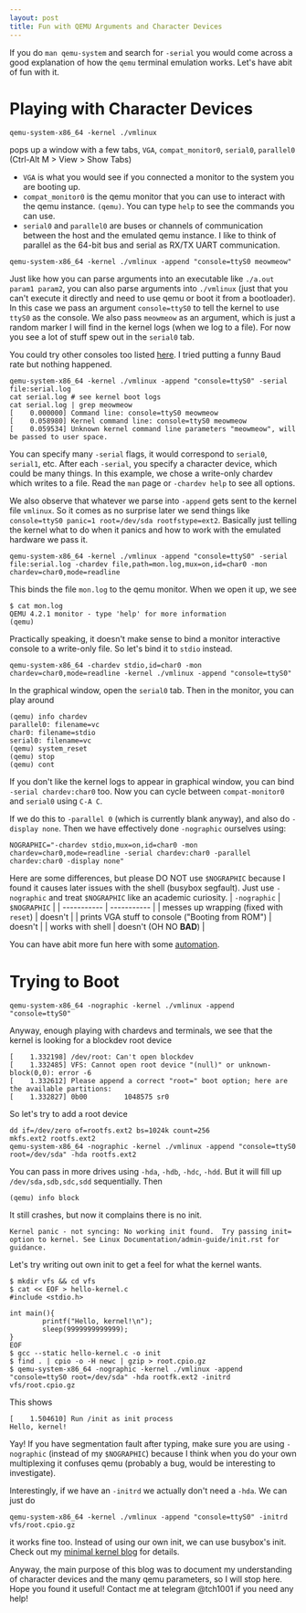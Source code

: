 ```yaml
---
layout: post
title: Fun with QEMU Arguments and Character Devices
---
```

If you do `man qemu-system` and search for `-serial` you would come across a good explanation of how the `qemu` terminal emulation works. Let's have abit of fun with it.

# Playing with Character Devices
```
qemu-system-x86_64 -kernel ./vmlinux 
```
pops up a window with a few tabs, `VGA`, `compat_monitor0`, `serial0`, `parallel0` (Ctrl-Alt M > View > Show Tabs)

- `VGA` is what you would see if you connected a monitor to the system you are booting up.
- `compat_monitor0` is the qemu monitor that you can use to interact with the qemu instance. `(qemu)`. You can type `help` to see the commands you can use.
- `serial0` and `parallel0` are buses or channels of communication between the host and the emulated qemu instance. I like to think of parallel as the 64-bit bus and serial as RX/TX UART communication. 

```
qemu-system-x86_64 -kernel ./vmlinux -append "console=ttyS0 meowmeow"
```
Just like how you can parse arguments into an executable like `./a.out param1 param2`, you can also parse arguments into `./vmlinux` (just that you can't execute it directly and need to use qemu or boot it from a bootloader). In this case we pass an argument `console=ttyS0` to tell the kernel to use `ttyS0` as the console. We also pass `meowmeow` as an argument, which is just a random marker I will find in the kernel logs (when we log to a file). For now you see a lot of stuff spew out in the `serial0` tab.

You could try other consoles too listed [here](https://docs.kernel.org/admin-guide/serial-console.html). I tried putting a funny Baud rate but nothing happened. 

```
qemu-system-x86_64 -kernel ./vmlinux -append "console=ttyS0" -serial file:serial.log 
cat serial.log # see kernel boot logs
cat serial.log | grep meowmeow
[    0.000000] Command line: console=ttyS0 meowmeow
[    0.058980] Kernel command line: console=ttyS0 meowmeow
[    0.059534] Unknown kernel command line parameters "meowmeow", will be passed to user space.
```
You can specify many `-serial` flags, it would correspond to `serial0`, `serial1`, etc. After each `-serial`, you specify a character device, which could be many things. In this example, we chose a write-only chardev which writes to a file. Read the `man` page or `-chardev help` to see all options.

We also observe that whatever we parse into `-append` gets sent to the kernel file `vmlinux`. So it comes as no surprise later we send things like `console=ttyS0 panic=1 root=/dev/sda rootfstype=ext2`. Basically just telling the kernel what to do when it panics and how to work with the emulated hardware we pass it. 

```
qemu-system-x86_64 -kernel ./vmlinux -append "console=ttyS0" -serial file:serial.log -chardev file,path=mon.log,mux=on,id=char0 -mon chardev=char0,mode=readline
```
This binds the file `mon.log` to the qemu monitor. When we open it up, we see 
```
$ cat mon.log
QEMU 4.2.1 monitor - type 'help' for more information
(qemu)
```

Practically speaking, it doesn't make sense to bind a monitor interactive console to a write-only file. So let's bind it to `stdio` instead.

```
qemu-system-x86_64 -chardev stdio,id=char0 -mon chardev=char0,mode=readline -kernel ./vmlinux -append "console=ttyS0"
```
In the graphical window, open the `serial0` tab. Then in the monitor, you can play around
```
(qemu) info chardev
parallel0: filename=vc
char0: filename=stdio
serial0: filename=vc
(qemu) system_reset
(qemu) stop
(qemu) cont
```

If you don't like the kernel logs to appear in graphical window, you can bind `-serial chardev:char0` too. Now you can cycle between `compat-monitor0` and `serial0` using `C-A C`.

If we do this to `-parallel 0` (which is currently blank anyway), and also do `-display none`. Then we have effectively done `-nographic` ourselves using:

```
NOGRAPHIC="-chardev stdio,mux=on,id=char0 -mon chardev=char0,mode=readline -serial chardev:char0 -parallel chardev:char0 -display none"
```

Here are some differences, but please DO NOT use `$NOGRAPHIC` because I found it causes later issues with the shell (busybox segfault). Just use `-nographic` and treat `$NOGRAPHIC` like an academic curiosity.
| `-nographic`      | `$NOGRAPHIC` |
| ----------- | ----------- |
| messes up wrapping (fixed with `reset`) | doesn't |
| prints VGA stuff to console ("Booting from ROM") | doesn't        |
| works with shell | doesn't (OH NO **BAD**)        |

You can have abit more fun here with some [automation](https://fadeevab.com/how-to-setup-qemu-output-to-console-and-automate-using-shell-script/).

# Trying to Boot

```
qemu-system-x86_64 -nographic -kernel ./vmlinux -append "console=ttyS0"
```
Anyway, enough playing with chardevs and terminals, we see that the kernel is looking for a blockdev root device
```
[    1.332198] /dev/root: Can't open blockdev
[    1.332485] VFS: Cannot open root device "(null)" or unknown-block(0,0): error -6
[    1.332612] Please append a correct "root=" boot option; here are the available partitions:
[    1.332827] 0b00         1048575 sr0 
```

So let's try to add a root device
```
dd if=/dev/zero of=rootfs.ext2 bs=1024k count=256
mkfs.ext2 rootfs.ext2
qemu-system-x86_64 -nographic -kernel ./vmlinux -append "console=ttyS0 root=/dev/sda" -hda rootfs.ext2
```

You can pass in more drives using `-hda`, `-hdb`, `-hdc`, `-hdd`. But it will fill up `/dev/sda,sdb,sdc,sdd` sequentially. Then 
```
(qemu) info block
```

It still crashes, but now it complains there is no init.
```
Kernel panic - not syncing: No working init found.  Try passing init= option to kernel. See Linux Documentation/admin-guide/init.rst for guidance.
```

Let's try writing out own init to get a feel for what the kernel wants.

```
$ mkdir vfs && cd vfs
$ cat << EOF > hello-kernel.c
#include <stdio.h>

int main(){
        printf("Hello, kernel!\n");
        sleep(9999999999999);
}
EOF
$ gcc --static hello-kernel.c -o init
$ find . | cpio -o -H newc | gzip > root.cpio.gz
$ qemu-system-x86_64 -nographic -kernel ./vmlinux -append "console=ttyS0 root=/dev/sda" -hda rootfk.ext2 -initrd vfs/root.cpio.gz 
```

This shows
```
[    1.504610] Run /init as init process
Hello, kernel!
```

Yay! If you have segmentation fault after typing, make sure you are using `-nographic` (instead of my `$NOGRAPHIC`) because I think when you do your own multiplexing it confuses qemu (probably a bug, would be interesting to investigate).

Interestingly, if we have an `-initrd` we actually don't need a `-hda`. We can just do
```
qemu-system-x86_64 -kernel ./vmlinux -append "console=ttyS0" -initrd vfs/root.cpio.gz
```

it works fine too. Instead of using our own init, we can use busybox's init. Check out my [minimal kernel blog](https://tch1001.github.io/linux/kernel/2023/01/31/minimal-kernel.html) for details.

Anyway, the main purpose of this blog was to document my understanding of character devices and the many qemu parameters, so I will stop here. Hope you found it useful! Contact me at telegram @tch1001 if you need any help!